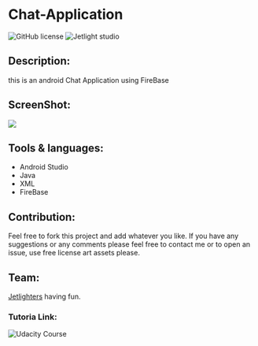 # Chat-Application
![GitHub license](https://img.shields.io/github/license/Mohammed-Benotmane/Tower-Defense-Game.svg)
![Jetlight studio](https://img.shields.io/badge/Made%20by-Jetlight%20studio-blue.svg?color=082544)

## Description:
this is an android Chat Application using FireBase

## ScreenShot:
<img src="ScreenShot/screen.gif" />

## Tools & languages:
* Android Studio
* Java
* XML
* FireBase

## Contribution:
Feel free to fork this project and add whatever you like. If you have any suggestions or any comments please feel free to contact me or to open an issue, use free license art assets please.

## Team:
[Jetlighters](https://github.com/JetLightStudio) having fun.

### Tutoria Link:
![Udacity Course](https://classroom.udacity.com/courses/ud0352)
